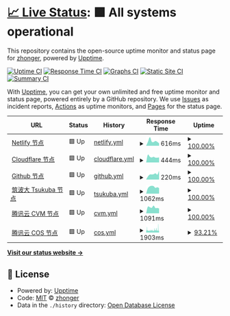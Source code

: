 # [📈 Live Status](https://status.lisz.me): <!--live status--> **🟩 All systems operational**

This repository contains the open-source uptime monitor and status page for [zhonger](https://lisz.me), powered by [Upptime](https://github.com/upptime/upptime).

[![Uptime CI](https://github.com/zhonger/upptime/workflows/Uptime%20CI/badge.svg)](https://github.com/zhonger/upptime/actions?query=workflow%3A%22Uptime+CI%22)
[![Response Time CI](https://github.com/zhonger/upptime/workflows/Response%20Time%20CI/badge.svg)](https://github.com/zhonger/upptime/actions?query=workflow%3A%22Response+Time+CI%22)
[![Graphs CI](https://github.com/zhonger/upptime/workflows/Graphs%20CI/badge.svg)](https://github.com/zhonger/upptime/actions?query=workflow%3A%22Graphs+CI%22)
[![Static Site CI](https://github.com/zhonger/upptime/workflows/Static%20Site%20CI/badge.svg)](https://github.com/zhonger/upptime/actions?query=workflow%3A%22Static+Site+CI%22)
[![Summary CI](https://github.com/zhonger/upptime/workflows/Summary%20CI/badge.svg)](https://github.com/zhonger/upptime/actions?query=workflow%3A%22Summary+CI%22)

With [Upptime](https://upptime.js.org), you can get your own unlimited and free uptime monitor and status page, powered entirely by a GitHub repository. We use [Issues](https://github.com/zhonger/upptime/issues) as incident reports, [Actions](https://github.com/zhonger/upptime/actions) as uptime monitors, and [Pages](https://status.lisz.me) for the status page.

<!--start: status pages-->
<!-- This summary is generated by Upptime (https://github.com/upptime/upptime) -->
<!-- Do not edit this manually, your changes will be overwritten -->
<!-- prettier-ignore -->
| URL | Status | History | Response Time | Uptime |
| --- | ------ | ------- | ------------- | ------ |
| <img alt="" src="https://favicons.githubusercontent.com/lisz.me" height="13"> [Netlify 节点](https://lisz.me) | 🟩 Up | [netlify.yml](https://github.com/zhonger/upptime/commits/HEAD/history/netlify.yml) | <details><summary><img alt="Response time graph" src="./graphs/netlify/response-time-week.png" height="20"> 616ms</summary><br><a href="https://status.lisz.me/history/netlify"><img alt="Response time 1086" src="https://img.shields.io/endpoint?url=https%3A%2F%2Fraw.githubusercontent.com%2Fzhonger%2Fupptime%2FHEAD%2Fapi%2Fnetlify%2Fresponse-time.json"></a><br><a href="https://status.lisz.me/history/netlify"><img alt="24-hour response time 330" src="https://img.shields.io/endpoint?url=https%3A%2F%2Fraw.githubusercontent.com%2Fzhonger%2Fupptime%2FHEAD%2Fapi%2Fnetlify%2Fresponse-time-day.json"></a><br><a href="https://status.lisz.me/history/netlify"><img alt="7-day response time 616" src="https://img.shields.io/endpoint?url=https%3A%2F%2Fraw.githubusercontent.com%2Fzhonger%2Fupptime%2FHEAD%2Fapi%2Fnetlify%2Fresponse-time-week.json"></a><br><a href="https://status.lisz.me/history/netlify"><img alt="30-day response time 641" src="https://img.shields.io/endpoint?url=https%3A%2F%2Fraw.githubusercontent.com%2Fzhonger%2Fupptime%2FHEAD%2Fapi%2Fnetlify%2Fresponse-time-month.json"></a><br><a href="https://status.lisz.me/history/netlify"><img alt="1-year response time 1086" src="https://img.shields.io/endpoint?url=https%3A%2F%2Fraw.githubusercontent.com%2Fzhonger%2Fupptime%2FHEAD%2Fapi%2Fnetlify%2Fresponse-time-year.json"></a></details> | <details><summary><a href="https://status.lisz.me/history/netlify">100.00%</a></summary><a href="https://status.lisz.me/history/netlify"><img alt="All-time uptime 100.00%" src="https://img.shields.io/endpoint?url=https%3A%2F%2Fraw.githubusercontent.com%2Fzhonger%2Fupptime%2FHEAD%2Fapi%2Fnetlify%2Fuptime.json"></a><br><a href="https://status.lisz.me/history/netlify"><img alt="24-hour uptime 100.00%" src="https://img.shields.io/endpoint?url=https%3A%2F%2Fraw.githubusercontent.com%2Fzhonger%2Fupptime%2FHEAD%2Fapi%2Fnetlify%2Fuptime-day.json"></a><br><a href="https://status.lisz.me/history/netlify"><img alt="7-day uptime 100.00%" src="https://img.shields.io/endpoint?url=https%3A%2F%2Fraw.githubusercontent.com%2Fzhonger%2Fupptime%2FHEAD%2Fapi%2Fnetlify%2Fuptime-week.json"></a><br><a href="https://status.lisz.me/history/netlify"><img alt="30-day uptime 100.00%" src="https://img.shields.io/endpoint?url=https%3A%2F%2Fraw.githubusercontent.com%2Fzhonger%2Fupptime%2FHEAD%2Fapi%2Fnetlify%2Fuptime-month.json"></a><br><a href="https://status.lisz.me/history/netlify"><img alt="1-year uptime 100.00%" src="https://img.shields.io/endpoint?url=https%3A%2F%2Fraw.githubusercontent.com%2Fzhonger%2Fupptime%2FHEAD%2Fapi%2Fnetlify%2Fuptime-year.json"></a></details>
| <img alt="" src="https://favicons.githubusercontent.com/lui.site" height="13"> [Cloudflare 节点](https://lui.site) | 🟩 Up | [cloudflare.yml](https://github.com/zhonger/upptime/commits/HEAD/history/cloudflare.yml) | <details><summary><img alt="Response time graph" src="./graphs/cloudflare/response-time-week.png" height="20"> 444ms</summary><br><a href="https://status.lisz.me/history/cloudflare"><img alt="Response time 834" src="https://img.shields.io/endpoint?url=https%3A%2F%2Fraw.githubusercontent.com%2Fzhonger%2Fupptime%2FHEAD%2Fapi%2Fcloudflare%2Fresponse-time.json"></a><br><a href="https://status.lisz.me/history/cloudflare"><img alt="24-hour response time 403" src="https://img.shields.io/endpoint?url=https%3A%2F%2Fraw.githubusercontent.com%2Fzhonger%2Fupptime%2FHEAD%2Fapi%2Fcloudflare%2Fresponse-time-day.json"></a><br><a href="https://status.lisz.me/history/cloudflare"><img alt="7-day response time 444" src="https://img.shields.io/endpoint?url=https%3A%2F%2Fraw.githubusercontent.com%2Fzhonger%2Fupptime%2FHEAD%2Fapi%2Fcloudflare%2Fresponse-time-week.json"></a><br><a href="https://status.lisz.me/history/cloudflare"><img alt="30-day response time 489" src="https://img.shields.io/endpoint?url=https%3A%2F%2Fraw.githubusercontent.com%2Fzhonger%2Fupptime%2FHEAD%2Fapi%2Fcloudflare%2Fresponse-time-month.json"></a><br><a href="https://status.lisz.me/history/cloudflare"><img alt="1-year response time 834" src="https://img.shields.io/endpoint?url=https%3A%2F%2Fraw.githubusercontent.com%2Fzhonger%2Fupptime%2FHEAD%2Fapi%2Fcloudflare%2Fresponse-time-year.json"></a></details> | <details><summary><a href="https://status.lisz.me/history/cloudflare">100.00%</a></summary><a href="https://status.lisz.me/history/cloudflare"><img alt="All-time uptime 100.00%" src="https://img.shields.io/endpoint?url=https%3A%2F%2Fraw.githubusercontent.com%2Fzhonger%2Fupptime%2FHEAD%2Fapi%2Fcloudflare%2Fuptime.json"></a><br><a href="https://status.lisz.me/history/cloudflare"><img alt="24-hour uptime 100.00%" src="https://img.shields.io/endpoint?url=https%3A%2F%2Fraw.githubusercontent.com%2Fzhonger%2Fupptime%2FHEAD%2Fapi%2Fcloudflare%2Fuptime-day.json"></a><br><a href="https://status.lisz.me/history/cloudflare"><img alt="7-day uptime 100.00%" src="https://img.shields.io/endpoint?url=https%3A%2F%2Fraw.githubusercontent.com%2Fzhonger%2Fupptime%2FHEAD%2Fapi%2Fcloudflare%2Fuptime-week.json"></a><br><a href="https://status.lisz.me/history/cloudflare"><img alt="30-day uptime 100.00%" src="https://img.shields.io/endpoint?url=https%3A%2F%2Fraw.githubusercontent.com%2Fzhonger%2Fupptime%2FHEAD%2Fapi%2Fcloudflare%2Fuptime-month.json"></a><br><a href="https://status.lisz.me/history/cloudflare"><img alt="1-year uptime 100.00%" src="https://img.shields.io/endpoint?url=https%3A%2F%2Fraw.githubusercontent.com%2Fzhonger%2Fupptime%2FHEAD%2Fapi%2Fcloudflare%2Fuptime-year.json"></a></details>
| <img alt="" src="https://favicons.githubusercontent.com/blog.lui8.cn" height="13"> [Github 节点](https://blog.lui8.cn) | 🟩 Up | [github.yml](https://github.com/zhonger/upptime/commits/HEAD/history/github.yml) | <details><summary><img alt="Response time graph" src="./graphs/github/response-time-week.png" height="20"> 220ms</summary><br><a href="https://status.lisz.me/history/github"><img alt="Response time 326" src="https://img.shields.io/endpoint?url=https%3A%2F%2Fraw.githubusercontent.com%2Fzhonger%2Fupptime%2FHEAD%2Fapi%2Fgithub%2Fresponse-time.json"></a><br><a href="https://status.lisz.me/history/github"><img alt="24-hour response time 344" src="https://img.shields.io/endpoint?url=https%3A%2F%2Fraw.githubusercontent.com%2Fzhonger%2Fupptime%2FHEAD%2Fapi%2Fgithub%2Fresponse-time-day.json"></a><br><a href="https://status.lisz.me/history/github"><img alt="7-day response time 220" src="https://img.shields.io/endpoint?url=https%3A%2F%2Fraw.githubusercontent.com%2Fzhonger%2Fupptime%2FHEAD%2Fapi%2Fgithub%2Fresponse-time-week.json"></a><br><a href="https://status.lisz.me/history/github"><img alt="30-day response time 290" src="https://img.shields.io/endpoint?url=https%3A%2F%2Fraw.githubusercontent.com%2Fzhonger%2Fupptime%2FHEAD%2Fapi%2Fgithub%2Fresponse-time-month.json"></a><br><a href="https://status.lisz.me/history/github"><img alt="1-year response time 326" src="https://img.shields.io/endpoint?url=https%3A%2F%2Fraw.githubusercontent.com%2Fzhonger%2Fupptime%2FHEAD%2Fapi%2Fgithub%2Fresponse-time-year.json"></a></details> | <details><summary><a href="https://status.lisz.me/history/github">100.00%</a></summary><a href="https://status.lisz.me/history/github"><img alt="All-time uptime 99.98%" src="https://img.shields.io/endpoint?url=https%3A%2F%2Fraw.githubusercontent.com%2Fzhonger%2Fupptime%2FHEAD%2Fapi%2Fgithub%2Fuptime.json"></a><br><a href="https://status.lisz.me/history/github"><img alt="24-hour uptime 100.00%" src="https://img.shields.io/endpoint?url=https%3A%2F%2Fraw.githubusercontent.com%2Fzhonger%2Fupptime%2FHEAD%2Fapi%2Fgithub%2Fuptime-day.json"></a><br><a href="https://status.lisz.me/history/github"><img alt="7-day uptime 100.00%" src="https://img.shields.io/endpoint?url=https%3A%2F%2Fraw.githubusercontent.com%2Fzhonger%2Fupptime%2FHEAD%2Fapi%2Fgithub%2Fuptime-week.json"></a><br><a href="https://status.lisz.me/history/github"><img alt="30-day uptime 100.00%" src="https://img.shields.io/endpoint?url=https%3A%2F%2Fraw.githubusercontent.com%2Fzhonger%2Fupptime%2FHEAD%2Fapi%2Fgithub%2Fuptime-month.json"></a><br><a href="https://status.lisz.me/history/github"><img alt="1-year uptime 99.98%" src="https://img.shields.io/endpoint?url=https%3A%2F%2Fraw.githubusercontent.com%2Fzhonger%2Fupptime%2FHEAD%2Fapi%2Fgithub%2Fuptime-year.json"></a></details>
| <img alt="" src="https://favicons.githubusercontent.com/www.u.tsukuba.ac.jp" height="13"> [筑波大 Tsukuba 节点](https://www.u.tsukuba.ac.jp/~s2036012/) | 🟩 Up | [tsukuba.yml](https://github.com/zhonger/upptime/commits/HEAD/history/tsukuba.yml) | <details><summary><img alt="Response time graph" src="./graphs/tsukuba/response-time-week.png" height="20"> 1062ms</summary><br><a href="https://status.lisz.me/history/tsukuba"><img alt="Response time 1061" src="https://img.shields.io/endpoint?url=https%3A%2F%2Fraw.githubusercontent.com%2Fzhonger%2Fupptime%2FHEAD%2Fapi%2Ftsukuba%2Fresponse-time.json"></a><br><a href="https://status.lisz.me/history/tsukuba"><img alt="24-hour response time 898" src="https://img.shields.io/endpoint?url=https%3A%2F%2Fraw.githubusercontent.com%2Fzhonger%2Fupptime%2FHEAD%2Fapi%2Ftsukuba%2Fresponse-time-day.json"></a><br><a href="https://status.lisz.me/history/tsukuba"><img alt="7-day response time 1062" src="https://img.shields.io/endpoint?url=https%3A%2F%2Fraw.githubusercontent.com%2Fzhonger%2Fupptime%2FHEAD%2Fapi%2Ftsukuba%2Fresponse-time-week.json"></a><br><a href="https://status.lisz.me/history/tsukuba"><img alt="30-day response time 1034" src="https://img.shields.io/endpoint?url=https%3A%2F%2Fraw.githubusercontent.com%2Fzhonger%2Fupptime%2FHEAD%2Fapi%2Ftsukuba%2Fresponse-time-month.json"></a><br><a href="https://status.lisz.me/history/tsukuba"><img alt="1-year response time 1061" src="https://img.shields.io/endpoint?url=https%3A%2F%2Fraw.githubusercontent.com%2Fzhonger%2Fupptime%2FHEAD%2Fapi%2Ftsukuba%2Fresponse-time-year.json"></a></details> | <details><summary><a href="https://status.lisz.me/history/tsukuba">100.00%</a></summary><a href="https://status.lisz.me/history/tsukuba"><img alt="All-time uptime 99.95%" src="https://img.shields.io/endpoint?url=https%3A%2F%2Fraw.githubusercontent.com%2Fzhonger%2Fupptime%2FHEAD%2Fapi%2Ftsukuba%2Fuptime.json"></a><br><a href="https://status.lisz.me/history/tsukuba"><img alt="24-hour uptime 100.00%" src="https://img.shields.io/endpoint?url=https%3A%2F%2Fraw.githubusercontent.com%2Fzhonger%2Fupptime%2FHEAD%2Fapi%2Ftsukuba%2Fuptime-day.json"></a><br><a href="https://status.lisz.me/history/tsukuba"><img alt="7-day uptime 100.00%" src="https://img.shields.io/endpoint?url=https%3A%2F%2Fraw.githubusercontent.com%2Fzhonger%2Fupptime%2FHEAD%2Fapi%2Ftsukuba%2Fuptime-week.json"></a><br><a href="https://status.lisz.me/history/tsukuba"><img alt="30-day uptime 100.00%" src="https://img.shields.io/endpoint?url=https%3A%2F%2Fraw.githubusercontent.com%2Fzhonger%2Fupptime%2FHEAD%2Fapi%2Ftsukuba%2Fuptime-month.json"></a><br><a href="https://status.lisz.me/history/tsukuba"><img alt="1-year uptime 99.95%" src="https://img.shields.io/endpoint?url=https%3A%2F%2Fraw.githubusercontent.com%2Fzhonger%2Fupptime%2FHEAD%2Fapi%2Ftsukuba%2Fuptime-year.json"></a></details>
| <img alt="" src="https://favicons.githubusercontent.com/luish.cc" height="13"> [腾讯云 CVM 节点](https://luish.cc) | 🟩 Up | [cvm.yml](https://github.com/zhonger/upptime/commits/HEAD/history/cvm.yml) | <details><summary><img alt="Response time graph" src="./graphs/cvm/response-time-week.png" height="20"> 1091ms</summary><br><a href="https://status.lisz.me/history/cvm"><img alt="Response time 2266" src="https://img.shields.io/endpoint?url=https%3A%2F%2Fraw.githubusercontent.com%2Fzhonger%2Fupptime%2FHEAD%2Fapi%2Fcvm%2Fresponse-time.json"></a><br><a href="https://status.lisz.me/history/cvm"><img alt="24-hour response time 892" src="https://img.shields.io/endpoint?url=https%3A%2F%2Fraw.githubusercontent.com%2Fzhonger%2Fupptime%2FHEAD%2Fapi%2Fcvm%2Fresponse-time-day.json"></a><br><a href="https://status.lisz.me/history/cvm"><img alt="7-day response time 1091" src="https://img.shields.io/endpoint?url=https%3A%2F%2Fraw.githubusercontent.com%2Fzhonger%2Fupptime%2FHEAD%2Fapi%2Fcvm%2Fresponse-time-week.json"></a><br><a href="https://status.lisz.me/history/cvm"><img alt="30-day response time 1228" src="https://img.shields.io/endpoint?url=https%3A%2F%2Fraw.githubusercontent.com%2Fzhonger%2Fupptime%2FHEAD%2Fapi%2Fcvm%2Fresponse-time-month.json"></a><br><a href="https://status.lisz.me/history/cvm"><img alt="1-year response time 2266" src="https://img.shields.io/endpoint?url=https%3A%2F%2Fraw.githubusercontent.com%2Fzhonger%2Fupptime%2FHEAD%2Fapi%2Fcvm%2Fresponse-time-year.json"></a></details> | <details><summary><a href="https://status.lisz.me/history/cvm">100.00%</a></summary><a href="https://status.lisz.me/history/cvm"><img alt="All-time uptime 99.51%" src="https://img.shields.io/endpoint?url=https%3A%2F%2Fraw.githubusercontent.com%2Fzhonger%2Fupptime%2FHEAD%2Fapi%2Fcvm%2Fuptime.json"></a><br><a href="https://status.lisz.me/history/cvm"><img alt="24-hour uptime 100.00%" src="https://img.shields.io/endpoint?url=https%3A%2F%2Fraw.githubusercontent.com%2Fzhonger%2Fupptime%2FHEAD%2Fapi%2Fcvm%2Fuptime-day.json"></a><br><a href="https://status.lisz.me/history/cvm"><img alt="7-day uptime 100.00%" src="https://img.shields.io/endpoint?url=https%3A%2F%2Fraw.githubusercontent.com%2Fzhonger%2Fupptime%2FHEAD%2Fapi%2Fcvm%2Fuptime-week.json"></a><br><a href="https://status.lisz.me/history/cvm"><img alt="30-day uptime 99.95%" src="https://img.shields.io/endpoint?url=https%3A%2F%2Fraw.githubusercontent.com%2Fzhonger%2Fupptime%2FHEAD%2Fapi%2Fcvm%2Fuptime-month.json"></a><br><a href="https://status.lisz.me/history/cvm"><img alt="1-year uptime 99.51%" src="https://img.shields.io/endpoint?url=https%3A%2F%2Fraw.githubusercontent.com%2Fzhonger%2Fupptime%2FHEAD%2Fapi%2Fcvm%2Fuptime-year.json"></a></details>
| <img alt="" src="https://favicons.githubusercontent.com/lisz.ink" height="13"> [腾讯云 COS 节点](https://lisz.ink) | 🟩 Up | [cos.yml](https://github.com/zhonger/upptime/commits/HEAD/history/cos.yml) | <details><summary><img alt="Response time graph" src="./graphs/cos/response-time-week.png" height="20"> 1903ms</summary><br><a href="https://status.lisz.me/history/cos"><img alt="Response time 2109" src="https://img.shields.io/endpoint?url=https%3A%2F%2Fraw.githubusercontent.com%2Fzhonger%2Fupptime%2FHEAD%2Fapi%2Fcos%2Fresponse-time.json"></a><br><a href="https://status.lisz.me/history/cos"><img alt="24-hour response time 1624" src="https://img.shields.io/endpoint?url=https%3A%2F%2Fraw.githubusercontent.com%2Fzhonger%2Fupptime%2FHEAD%2Fapi%2Fcos%2Fresponse-time-day.json"></a><br><a href="https://status.lisz.me/history/cos"><img alt="7-day response time 1903" src="https://img.shields.io/endpoint?url=https%3A%2F%2Fraw.githubusercontent.com%2Fzhonger%2Fupptime%2FHEAD%2Fapi%2Fcos%2Fresponse-time-week.json"></a><br><a href="https://status.lisz.me/history/cos"><img alt="30-day response time 2060" src="https://img.shields.io/endpoint?url=https%3A%2F%2Fraw.githubusercontent.com%2Fzhonger%2Fupptime%2FHEAD%2Fapi%2Fcos%2Fresponse-time-month.json"></a><br><a href="https://status.lisz.me/history/cos"><img alt="1-year response time 2109" src="https://img.shields.io/endpoint?url=https%3A%2F%2Fraw.githubusercontent.com%2Fzhonger%2Fupptime%2FHEAD%2Fapi%2Fcos%2Fresponse-time-year.json"></a></details> | <details><summary><a href="https://status.lisz.me/history/cos">93.21%</a></summary><a href="https://status.lisz.me/history/cos"><img alt="All-time uptime 98.90%" src="https://img.shields.io/endpoint?url=https%3A%2F%2Fraw.githubusercontent.com%2Fzhonger%2Fupptime%2FHEAD%2Fapi%2Fcos%2Fuptime.json"></a><br><a href="https://status.lisz.me/history/cos"><img alt="24-hour uptime 97.79%" src="https://img.shields.io/endpoint?url=https%3A%2F%2Fraw.githubusercontent.com%2Fzhonger%2Fupptime%2FHEAD%2Fapi%2Fcos%2Fuptime-day.json"></a><br><a href="https://status.lisz.me/history/cos"><img alt="7-day uptime 93.21%" src="https://img.shields.io/endpoint?url=https%3A%2F%2Fraw.githubusercontent.com%2Fzhonger%2Fupptime%2FHEAD%2Fapi%2Fcos%2Fuptime-week.json"></a><br><a href="https://status.lisz.me/history/cos"><img alt="30-day uptime 93.94%" src="https://img.shields.io/endpoint?url=https%3A%2F%2Fraw.githubusercontent.com%2Fzhonger%2Fupptime%2FHEAD%2Fapi%2Fcos%2Fuptime-month.json"></a><br><a href="https://status.lisz.me/history/cos"><img alt="1-year uptime 98.90%" src="https://img.shields.io/endpoint?url=https%3A%2F%2Fraw.githubusercontent.com%2Fzhonger%2Fupptime%2FHEAD%2Fapi%2Fcos%2Fuptime-year.json"></a></details>

<!--end: status pages-->

[**Visit our status website →**](https://status.lisz.me)

## 📄 License

- Powered by: [Upptime](https://github.com/upptime/upptime)
- Code: [MIT](./LICENSE) © [zhonger](https://lisz.me)
- Data in the `./history` directory: [Open Database License](https://opendatacommons.org/licenses/odbl/1-0/)
